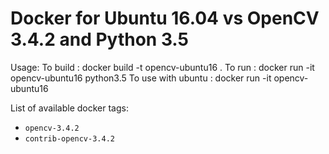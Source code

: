 # Docker for Ubuntu 16.04 vs OpenCV 3.4.2 and Python 3.5

Usage:
    To build : 
    docker build -t opencv-ubuntu16 .
    To run :
    docker run -it opencv-ubuntu16 python3.5
    To use with ubuntu :
    docker run -it opencv-ubuntu16

List of available docker tags:
- `opencv-3.4.2`
- `contrib-opencv-3.4.2`

